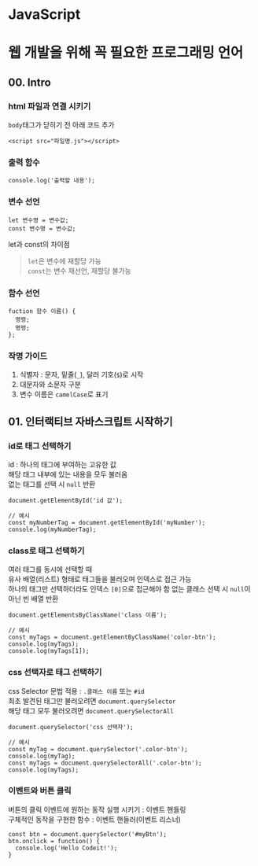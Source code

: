 # JavaScript
# 웹 개발을 위해 꼭 필요한 프로그래밍 언어

## 00. Intro
### html 파일과 연결 시키기
`body`태그가 닫히기 전 아래 코드 추가
```
<script src="파일명.js"></script>
```

### 출력 함수
```
console.log('출력할 내용');
```

### 변수 선언
```
let 변수명 = 변수값;
const 변수명 = 변수값;
```
let과 const의 차이점
> `let`은 변수에 재할당 가능  
> `const`는 변수 재선언, 재할당 불가능

### 함수 선언
```
fuction 함수 이름() {
  명령;
  명령;
};
```

### 작명 가이드
1. 식별자 : 문자, 밑줄(`_`), 달러 기호(`$`)로 시작
2. 대문자와 소문자 구분
3. 변수 이름은 `camelCase`로 표기

## 01. 인터랙티브 자바스크립트 시작하기
### id로 태그 선택하기
id : 하나의 태그에 부여하는 고유한 값  
해당 태그 내부에 있는 내용을 모두 불러옴  
없는 태그를 선택 시 `null` 반환
```
document.getElementById('id 값');

// 예시
const myNumberTag = document.getElementById('myNumber');
console.log(myNumberTag);
```

### class로 태그 선택하기
여러 태그를 동시에 선택할 때  
유사 배열(리스트) 형태로 태그들을 불러오며 인덱스로 접근 가능  
하나의 태그만 선택하더라도 인덱스 `[0]`으로 접근해야 함
없는 클래스 선택 시 `null`이 아닌 빈 배열 반환 
```
document.getElementsByClassName('class 이름');

// 예시
const myTags = document.getElementByClassName('color-btn');
console.log(myTags);
console.log(myTags[1]);
```

### css 선택자로 태그 선택하기
css Selector 문법 적용 : `.클래스 이름` 또는 `#id`  
최초 발견된 태그만 불러오려면 `document.querySelector`  
해당 태그 모두 불러오려면 `document.querySelectorAll`
```
document.querySelector('css 선택자');

// 예시
const myTag = document.querySelector('.color-btn');
console.log(myTag);
const myTags = document.querySelectorAll('.color-btn');
console.log(myTags);
```

### 이벤트와 버튼 클릭
버튼의 클릭 이벤트에 원하는 동작 실행 시키기 : 이벤트 핸들링  
구체적인 동작을 구현한 함수 : 이벤트 핸들러(이벤트 리스너)
```
const btn = document.querySelector('#myBtn');
btn.onclick = function() {
  console.log('Hello Codeit!');
}
```